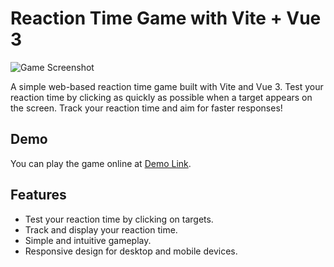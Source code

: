 # Reaction Time Game with Vite + Vue 3

![Game Screenshot](screenshot.webp)

A simple web-based reaction time game built with Vite and Vue 3. Test your reaction time by clicking as quickly as possible when a target appears on the screen. Track your reaction time and aim for faster responses!

## Demo

You can play the game online at [Demo Link](https://ajimsofwan.github.io/reaction-time).

## Features

- Test your reaction time by clicking on targets.
- Track and display your reaction time.
- Simple and intuitive gameplay.
- Responsive design for desktop and mobile devices.
